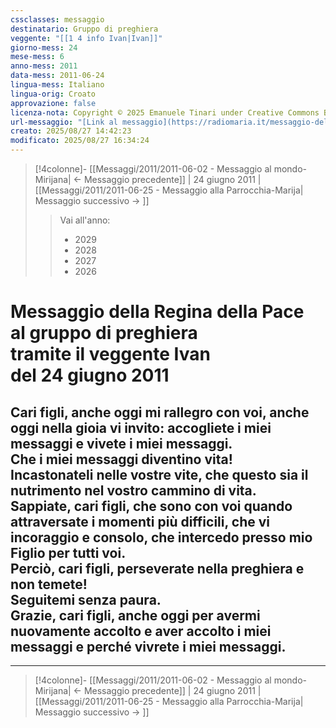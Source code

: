 ```yaml
---
cssclasses: messaggio
destinatario: Gruppo di preghiera
veggente: "[[1 4 info Ivan|Ivan]]"
giorno-mess: 24
mese-mess: 6
anno-mess: 2011
data-mess: 2011-06-24
lingua-mess: Italiano
lingua-orig: Croato
approvazione: false
licenza-nota: Copyright © 2025 Emanuele Tinari under Creative Commons BY-NC-SA 4.0 https://creativecommons.org/licenses/by-nc-sa/4.0/
url-messaggio: "[Link al messaggio](https://radiomaria.it/messaggio-del-24-giugno-2011/)"
creato: 2025/08/27 14:42:23
modificato: 2025/08/27 16:34:24
---
```


> [!4colonne]- [[Messaggi/2011/2011-06-02 - Messaggio al mondo-Mirijana| ← Messaggio precedente]] | 24 giugno 2011 | [[Messaggi/2011/2011-06-25 - Messaggio alla Parrocchia-Marija| Messaggio successivo → ]]
>> <span class="verde">Vai all'anno:</span>
>> - 2029
>> - 2028
>> - 2027
>> - 2026
>

# Messaggio della Regina della Pace<br>al gruppo di preghiera<br>tramite il veggente Ivan<br>del 24 giugno 2011

## Cari figli, anche oggi mi rallegro con voi, anche oggi nella gioia vi invito: accogliete i miei messaggi e vivete i miei messaggi.<br>Che i miei messaggi diventino vita!<br>Incastonateli nelle vostre vite, che questo sia il nutrimento nel vostro cammino di vita.<br>Sappiate, cari figli, che sono con voi quando attraversate i momenti più difficili, che vi incoraggio e consolo, che intercedo presso mio Figlio per tutti voi.<br>Perciò, cari figli, perseverate nella preghiera e non temete!<br>Seguitemi senza paura.<br>Grazie, cari figli, anche oggi per avermi nuovamente accolto e aver accolto i miei messaggi e perché vivrete i miei messaggi.

***

> [!4colonne]- [[Messaggi/2011/2011-06-02 - Messaggio al mondo-Mirijana| ← Messaggio precedente]] | 24 giugno 2011 | [[Messaggi/2011/2011-06-25 - Messaggio alla Parrocchia-Marija| Messaggio successivo → ]]
